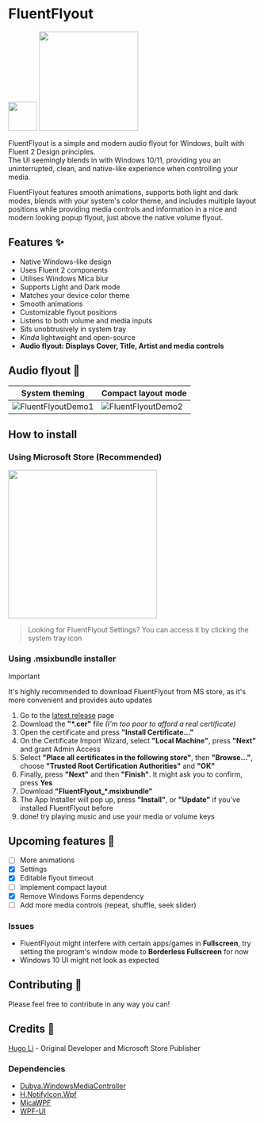 # FluentFlyout  
<img src="https://github.com/user-attachments/assets/13615f64-c374-4ca3-a274-8842bedf183e" width="58">

<a href="https://apps.microsoft.com/detail/9N45NSM4TNBP?mode=direct">
	<img src="https://get.microsoft.com/images/en-us%20dark.svg" width="200"/>
</a>


FluentFlyout is a simple and modern audio flyout for Windows, built with Fluent 2 Design principles.  
The UI seemingly blends in with Windows 10/11, providing you an uninterrupted, clean, and native-like experience when controlling your media.  

FluentFlyout features smooth animations, supports both light and dark modes, blends with your system's color theme, and includes multiple layout positions while providing media controls and information in a nice and modern looking popup flyout, just above the native volume flyout.

## Features ✨
- Native Windows-like design
- Uses Fluent 2 components
- Utilises Windows Mica blur
- Supports Light and Dark mode
- Matches your device color theme
- Smooth animations
- Customizable flyout positions
- Listens to both volume and media inputs
- Sits unobtrusively in system tray
- _Kinda_ lightweight and open-source
- **Audio flyout: Displays Cover, Title, Artist and media controls**  

## Audio flyout 🎵
|System theming|Compact layout mode|
|-|-|
|![FluentFlyoutDemo1](https://github.com/user-attachments/assets/df7f45b7-ddea-42be-82df-d91b2b6e1f15)|![FluentFlyoutDemo2](https://github.com/user-attachments/assets/a56bd44e-5d10-4873-a795-847b812f537c)|

## How to install
### Using Microsoft Store (Recommended)
<a href="https://apps.microsoft.com/detail/9N45NSM4TNBP?mode=direct">
	<img src="https://get.microsoft.com/images/en-us%20dark.svg" width="300"/>
</a>

> Looking for FluentFlyout Settings? You can access it by clicking the system tray icon
### Using .msixbundle installer
> [!Important]
> It's highly recommended to download FluentFlyout from MS store, as it's more convenient and provides auto updates
1. Go to the [latest release](https://github.com/unchihugo/FluentFlyout/releases/latest) page
2. Download the **"*.cer"** file *(I'm too poor to afford a real certificate)*
3. Open the certificate and press **"Install Certificate..."**
4. On the Certificate Import Wizard, select **"Local Machine"**, press **"Next"** and grant Admin Access
5. Select **"Place all certificates in the following store"**, then **"Browse..."**, choose **"Trusted Root Certification Authorities"** and **"OK"**
6. Finally, press **"Next"** and then **"Finish"**. It might ask you to confirm, press **Yes**
7. Download **"FluentFlyout_*.msixbundle"**
8. The App Installer will pop up, press **"Install"**, or **"Update"** if you've installed FluentFlyout before
9. done! try playing music and use your media or volume keys

## Upcoming features 📝
- [ ] More animations
- [x] Settings
- [x] Editable flyout timeout
- [ ] Implement compact layout
- [x] Remove Windows Forms dependency
- [ ] Add more media controls (repeat, shuffle, seek slider)
### Issues
- FluentFlyout might interfere with certain apps/games in **Fullscreen**, try setting the program's window mode to **Borderless Fullscreen** for now
- Windows 10 UI might not look as expected

## Contributing 💖
Please feel free to contribute in any way you can!

## Credits 🙌
[Hugo Li](https://unchihugo.github.io) - Original Developer and Microsoft Store Publisher
### Dependencies
- [Dubya.WindowsMediaController](https://github.com/DubyaDude/WindowsMediaController)
- [H.NotifyIcon.Wpf](https://github.com/HavenDV/H.NotifyIcon)
- [MicaWPF](https://github.com/Simnico99/MicaWPF)
- [WPF-UI](https://github.com/lepoco/wpfui)
